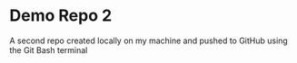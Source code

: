# Demo Repo 2

A second repo created locally on my machine and pushed to GitHub using the Git Bash terminal